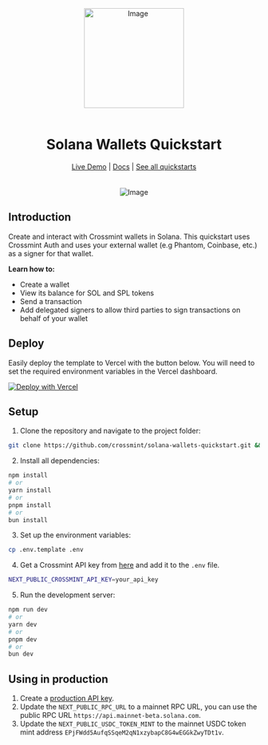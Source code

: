 

<div align="center">
<img width="200" alt="Image" src="https://github.com/user-attachments/assets/8b617791-cd37-4a5a-8695-a7c9018b7c70" />
<br>
<br>
<h1>Solana Wallets Quickstart</h1>

<div align="center">
<a href="https://solana-wallets.demos-crossmint.com/">Live Demo</a> | <a href="https://docs.crossmint.com/introduction/platform/wallets">Docs</a> | <a href="https://github.com/crossmint">See all quickstarts</a>
</div>

<br>
<br>
<img src="https://github.com/user-attachments/assets/76a983ab-499e-4d12-af7a-0ae17cb0b6cd" alt="Image" width="full">
</div>

## Introduction
Create and interact with Crossmint wallets in Solana. This quickstart uses Crossmint Auth and uses your external wallet (e.g Phantom, Coinbase, etc.) as a signer for that wallet.

**Learn how to:**
- Create a wallet
- View its balance for SOL and SPL tokens
- Send a transaction
- Add delegated signers to allow third parties to sign transactions on behalf of your wallet

## Deploy
Easily deploy the template to Vercel with the button below. You will need to set the required environment variables in the Vercel dashboard.

[![Deploy with Vercel](https://vercel.com/button)](https://vercel.com/new/clone?repository-url=https%3A%2F%2Fgithub.com%2FCrossmint%2Fsolana-wallets-quickstart&env=NEXT_PUBLIC_CROSSMINT_API_KEY)

## Setup
1. Clone the repository and navigate to the project folder:
```bash
git clone https://github.com/crossmint/solana-wallets-quickstart.git && cd solana-wallets-quickstart
```

2. Install all dependencies:
```bash
npm install
# or
yarn install
# or
pnpm install
# or
bun install
```

3. Set up the environment variables:
```bash
cp .env.template .env
```

4. Get a Crossmint API key from [here](https://docs.crossmint.com/introduction/platform/api-keys/client-side) and add it to the `.env` file.
```bash
NEXT_PUBLIC_CROSSMINT_API_KEY=your_api_key
```

5. Run the development server:
```bash
npm run dev
# or
yarn dev
# or
pnpm dev
# or
bun dev
```

## Using in production
1. Create a [production API key](https://docs.crossmint.com/introduction/platform/api-keys/client-side).
2. Update the `NEXT_PUBLIC_RPC_URL` to a mainnet RPC URL, you can use the public RPC URL `https://api.mainnet-beta.solana.com`.
3. Update the `NEXT_PUBLIC_USDC_TOKEN_MINT` to the mainnet USDC token mint address `EPjFWdd5AufqSSqeM2qN1xzybapC8G4wEGGkZwyTDt1v`.
